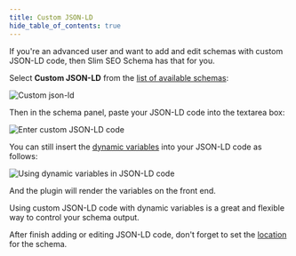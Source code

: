 ```yaml
---
title: Custom JSON-LD
hide_table_of_contents: true
---
```


If you're an advanced user and want to add and edit schemas with custom JSON-LD code, then Slim SEO Schema has that for you.

Select **Custom JSON-LD** from the [list of available schemas](/slim-seo-schema/adding-schemas/):

![Custom json-ld](https://i.imgur.com/Koxfdw4.png)

Then in the schema panel, paste your JSON-LD code into the textarea box:

![Enter custom JSON-LD code](https://i.imgur.com/WdibSCb.png)

You can still insert the [dynamic variables](/slim-seo-schema/dynamic-variables/) into your JSON-LD code as follows:

![Using dynamic variables in JSON-LD code](https://i.imgur.com/Oo2Mdeo.png)

And the plugin will render the variables on the front end.

Using custom JSON-LD code with dynamic variables is a great and flexible way to control your schema output.

After finish adding or editing JSON-LD code, don't forget to set the [location](/slim-seo-schema/adding-schemas/#location) for the schema.